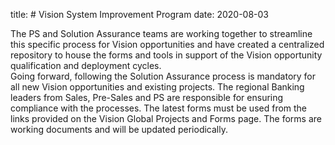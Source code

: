 title: # Vision System Improvement Program
date: 2020-08-03

The PS and Solution Assurance teams are working together to streamline this specific process for Vision opportunities and have created a centralized repository to house the forms and tools in support of the Vision opportunity qualification and deployment cycles.   
Going forward, following the Solution Assurance process is mandatory for all new Vision opportunities and existing projects. The regional Banking leaders from Sales, Pre-Sales and PS are responsible for ensuring compliance with the processes. 
The latest forms must be used from the links provided on the Vision Global Projects and Forms page. The forms are working documents and will be updated periodically.
